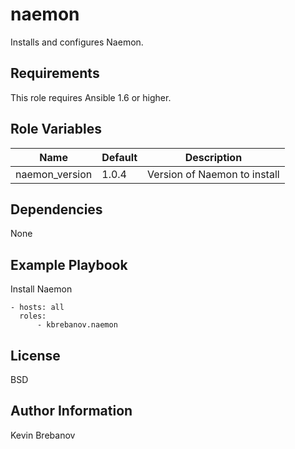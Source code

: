 naemon
======

Installs and configures Naemon.

Requirements
------------

This role requires Ansible 1.6 or higher.

Role Variables
--------------

| Name          | Default | Description                  |
|---------------|---------|------------------------------|
|naemon_version | 1.0.4   | Version of Naemon to install |

Dependencies
------------

None

Example Playbook
----------------

Install Naemon
```
- hosts: all
  roles:
      - kbrebanov.naemon
```

License
-------

BSD

Author Information
------------------

Kevin Brebanov
